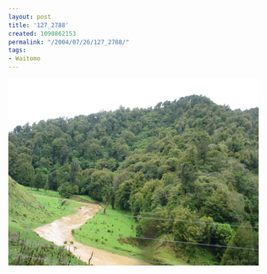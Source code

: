 ```yaml
---
layout: post
title: '127_2788'
created: 1090862153
permalink: "/2004/07/26/127_2788/"
tags:
- Waitomo
---
```


<img src="/image/images/127_2788-942.jpg"/>

